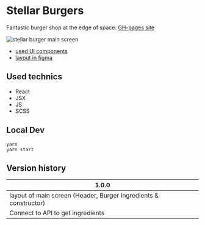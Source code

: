 # Stellar Burgers

Fantastic burger shop at the edge of space.
[GH-pages site](https://gvozdenkov.github.io/stellar-burgers/)

![stellar burger main screen](https://i.ibb.co/rtmWNX9/2023-03-11-18-08.png)

- [used UI components](https://www.npmjs.com/package/@ya.praktikum/react-developer-burger-ui-components)
- [layout in figma](<https://www.figma.com/file/ocw9a6hNGeAejl4F3G9fp8/React-_-%D0%9F%D1%80%D0%BE%D0%B5%D0%BA%D1%82%D0%BD%D1%8B%D0%B5-%D0%B7%D0%B0%D0%B4%D0%B0%D1%87%D0%B8-(3-%D0%BC%D0%B5%D1%81%D1%8F%D1%86%D0%B0)_external_link?node-id=849%3A1315&t=LLydQv2OA4D4NX2L-0>)

## Used technics

- React
- JSX
- JS
- SCSS

## Local Dev

```
yarn
yarn start
```

## Version history

| 1.0.0                                                            |
| ---------------------------------------------------------------- |
| layout of main screen (Header, Burger Ingredients & constructor) |
| Connect to API to get ingredients                                |
